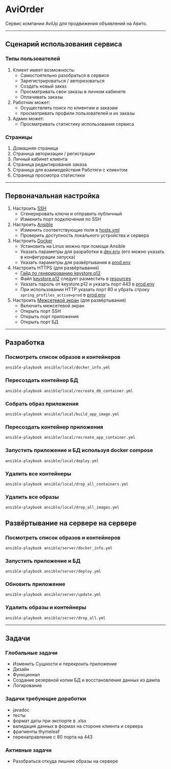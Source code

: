 # AviOrder
Сервис компании AviUp для продвижения объявлений на Авито.

---
## Сценарий использования сервиса
### Типы пользователей
1. Клиент имеет возможность:
    * Самостоятельно разобраться в сервисе
    * Зарегистрироваться / авторизоваться
    * Создать новый заказ
    * Просматривать свои заказы в личном кабинете
    * Оплачивать заказы
2. Работник может:
    * Осуществлять поиск по клиентам и заказам
    * просматривать профили пользователей и их заказы
3. Админ может:
    * Просматривать статистику использования сервиса
### Страницы
1. Домашняя страница
2. Страница авторизации / регистрации
3. Личный кабинет клиента
4. Страница редактирования заказа
5. Страница для взаимодействия Работяги с клиентом
6. Страница просмотра статистики

---
## Первоначальная настройка
1. Настроить [SSH](readme/ssh.md)
    * Сгенерировать ключи и отправить публичный
    * Изменить порт подключения по SSH
2. Настроить [Ansible](readme/ansible.md)
   * Изменить соответствующие поля в [hosts.yml](ansible/hosts.yml)
   * Проверить доступность локального устройства и сервера
3. Настроить [Docker](readme/docker.md)
   * Установить на Linux можно при помощи Ansible
   * Указать параметры для разработки в [dev.env](docker/dev.env) (его можно указать в конфигурации запуска)
   * Указать параметры для развёртывания в [prod.env](docker/prod.env) 
4. Настроить HTTPS (для развёртывания)
   * [Гайд по генерированию keystore.p12](https://habr.com/ru/articles/812257/)
   * Файл [keystore.p12](src/main/resources/keystore.p12) следует разместить в [resources](src/main/resources)
   * Указать пароль от keystore.p12 и указать порт 443 в [prod.env](docker/prod.env)
   * При использовании HTTP указать порт 80 и убрать строку ``spring_profiles_active=prod`` в [prod.env](docker/prod.env)
5. Настроить [Межсетевой экран](readme/ufw.md) (для развёртывания)
   * Включить межсетевой экран
   * Открыть порт SSH
   * Открыть порт приложения
   * Открыть порт БД

---
## Разработка
### Посмотреть список образов и контейнеров
```shell
ansible-playbook ansible/local/docker_info.yml
```
### Пересоздать контейнер БД
```shell
ansible-playbook ansible/local/recreate_db_container.yml
```
### Собрать образ приложения
```shell
ansible-playbook ansible/local/build_app_image.yml
```
### Пересоздать контейнер приложения
```shell
ansible-playbook ansible/local/recreate_app_container.yml
```
### Запустить приложение и БД используя docker compose
```shell
ansible-playbook ansible/local/deploy.yml
```
### Удалить все контейнеры
```shell
ansible-playbook ansible/local/drop_all_containers.yml
```
### Удалить все образы
```shell
ansible-playbook ansible/local/drop_all_images.yml
```

## Развёртывание на сервере на сервере
### Посмотреть список образов и контейнеров
```shell
ansible-playbook ansible/server/docker_info.yml
```
### Запустить приложение и БД
```
ansible-playbook ansible/server/deploy.yml 
```
### Обновить приложение
```
ansible-playbook ansible/server/update.yml
```
### Удалить образы и контейнеры
```
ansible-playbook ansible/server/drop_all.yml
```

---
## Задачи
### Глобальные задачи
* Изменить Сущности и перекроить приложение
* Дизайн
* Функционал
* Создание резервной копии БД и восстановление данных из дампа
* Логирование
### Задачи требующие доработки
* javadoc
* тесты
* формат даты при экспорте в .xlsx
* валидация данных в формах на стороне клиента и сервера
* фрагменты thymeleaf
* перенаправление с 80 порта на 443
### Активные задачи
* Разобраться откуда лишние образы на сервере